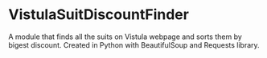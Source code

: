# VistulaSuitDiscountFinder
A module that finds all the suits on Vistula webpage and sorts them by bigest discount. Created in Python with BeautifulSoup and Requests library.
